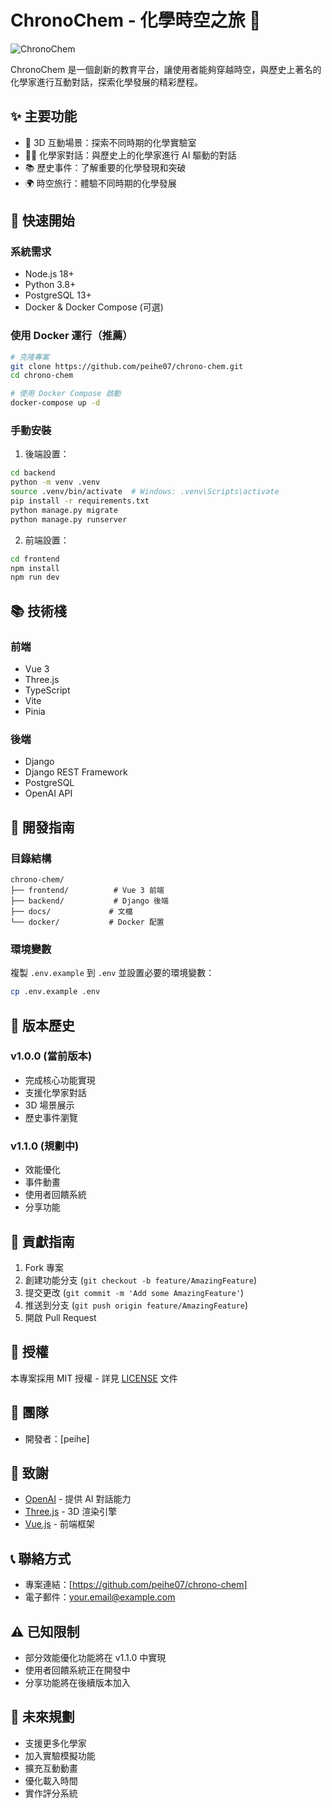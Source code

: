 # ChronoChem - 化學時空之旅 🌟

![ChronoChem](https://github.com/user-attachments/assets/d7c3a29f-fd11-4b26-9dbb-ad596fb31d54)

ChronoChem 是一個創新的教育平台，讓使用者能夠穿越時空，與歷史上著名的化學家進行互動對話，探索化學發展的精彩歷程。

## ✨ 主要功能

- 🧪 3D 互動場景：探索不同時期的化學實驗室
- 👨‍🔬 化學家對話：與歷史上的化學家進行 AI 驅動的對話
- 📚 歷史事件：了解重要的化學發現和突破
- 🌍 時空旅行：體驗不同時期的化學發展

## 🚀 快速開始

### 系統需求

- Node.js 18+
- Python 3.8+
- PostgreSQL 13+
- Docker & Docker Compose (可選)

### 使用 Docker 運行（推薦）

```bash
# 克隆專案
git clone https://github.com/peihe07/chrono-chem.git
cd chrono-chem

# 使用 Docker Compose 啟動
docker-compose up -d
```

### 手動安裝

1. 後端設置：
```bash
cd backend
python -m venv .venv
source .venv/bin/activate  # Windows: .venv\Scripts\activate
pip install -r requirements.txt
python manage.py migrate
python manage.py runserver
```

2. 前端設置：
```bash
cd frontend
npm install
npm run dev
```

## 📚 技術棧

### 前端
- Vue 3
- Three.js
- TypeScript
- Vite
- Pinia

### 後端
- Django
- Django REST Framework
- PostgreSQL
- OpenAI API

## 🔧 開發指南

### 目錄結構
```
chrono-chem/
├── frontend/          # Vue 3 前端
├── backend/           # Django 後端
├── docs/             # 文檔
└── docker/           # Docker 配置
```

### 環境變數
複製 `.env.example` 到 `.env` 並設置必要的環境變數：
```bash
cp .env.example .env
```

## 📝 版本歷史

### v1.0.0 (當前版本)
- 完成核心功能實現
- 支援化學家對話
- 3D 場景展示
- 歷史事件瀏覽

### v1.1.0 (規劃中)
- 效能優化
- 事件動畫
- 使用者回饋系統
- 分享功能

## 🤝 貢獻指南

1. Fork 專案
2. 創建功能分支 (`git checkout -b feature/AmazingFeature`)
3. 提交更改 (`git commit -m 'Add some AmazingFeature'`)
4. 推送到分支 (`git push origin feature/AmazingFeature`)
5. 開啟 Pull Request

## 📄 授權

本專案採用 MIT 授權 - 詳見 [LICENSE](LICENSE) 文件

## 👥 團隊

- 開發者：[peihe]

## 🙏 致謝

- [OpenAI](https://openai.com/) - 提供 AI 對話能力
- [Three.js](https://threejs.org/) - 3D 渲染引擎
- [Vue.js](https://vuejs.org/) - 前端框架

## 📞 聯絡方式

- 專案連結：[https://github.com/peihe07/chrono-chem]
- 電子郵件：your.email@example.com

## ⚠️ 已知限制

- 部分效能優化功能將在 v1.1.0 中實現
- 使用者回饋系統正在開發中
- 分享功能將在後續版本加入

## 🔮 未來規劃

- 支援更多化學家
- 加入實驗模擬功能
- 擴充互動動畫
- 優化載入時間
- 實作評分系統
